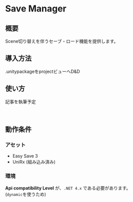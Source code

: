 # Save Manager
## 概要
Scene切り替えを伴うセーブ・ロード機能を提供します。

## 導入方法
.unitypackageをprojectビューへD&D

## 使い方
記事を執筆予定
</br></br></br>

## 動作条件
### アセット
* Easy Save 3
* UniRx (組み込み済み)

### 環境
**Api compatibility Level** が、`.NET 4.x` である必要があります。  
(`dynamic`を使うため)